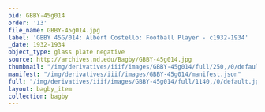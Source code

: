 ```yaml
---
pid: GBBY-45g014
order: '13'
file_name: GBBY-45g014.jpg
label: 'GBBY 45G/014: Albert Costello: Football Player - c1932-1934'
_date: 1932-1934
object_type: glass plate negative
source: http://archives.nd.edu/Bagby/GBBY-45g014.jpg
thumbnail: "/img/derivatives/iiif/images/GBBY-45g014/full/250,/0/default.jpg"
manifest: "/img/derivatives/iiif/images/GBBY-45g014/manifest.json"
full: "/img/derivatives/iiif/images/GBBY-45g014/full/1140,/0/default.jpg"
layout: bagby_item
collection: bagby
---
```

